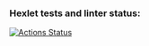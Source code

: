 ### Hexlet tests and linter status:
[![Actions Status](https://github.com/OksanaS13/frontend-project-11/workflows/hexlet-check/badge.svg)](https://github.com/OksanaS13/frontend-project-11/actions)